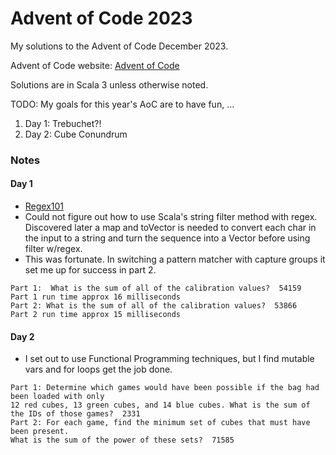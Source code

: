 # Advent of Code 2023
My solutions to the Advent of Code December 2023.

Advent of Code website:  [Advent of Code](https://adventofcode.com)

Solutions are in Scala 3 unless otherwise noted.

TODO: My goals for this year's AoC are to have fun, ...

1. Day   1:  Trebuchet?!
2. Day   2:  Cube Conundrum

### Notes

#### Day 1
- [Regex101](https://regex101.com/)
- Could not figure out how to use Scala's string filter method with regex.  Discovered later a map and toVector is needed to convert each char in the input to a string and turn the sequence into a Vector before using filter w/regex.
- This was fortunate.  In switching a pattern matcher with capture groups it set me up for success in part 2.

```text
Part 1:  What is the sum of all of the calibration values?  54159
Part 1 run time approx 16 milliseconds
Part 2: What is the sum of all of the calibration values?  53866
Part 2 run time approx 15 milliseconds
```
#### Day 2
- I set out to use Functional Programming techniques, but I find mutable vars and for loops get the job done. 

```text
Part 1: Determine which games would have been possible if the bag had been loaded with only
12 red cubes, 13 green cubes, and 14 blue cubes. What is the sum of the IDs of those games?  2331
Part 2: For each game, find the minimum set of cubes that must have been present. 
What is the sum of the power of these sets?  71585
```